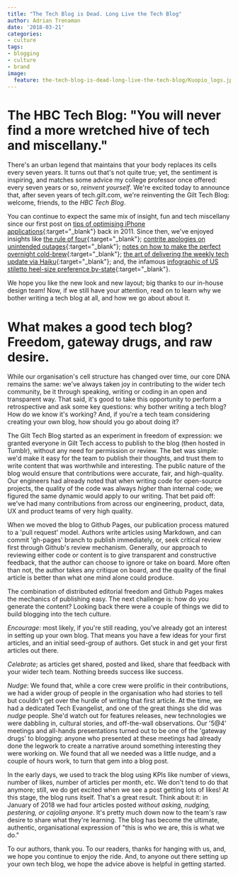 ```yaml
---
title: "The Tech Blog is Dead. Long Live the Tech Blog"
author: Adrian Trenaman
date: '2018-03-21'
categories:
- culture
tags:
- blogging
- culture
- brand
image:
  feature: the-tech-blog-is-dead-long-live-the-tech-blog/Kuopio_logs.jpg
---
```


# The HBC Tech Blog: "You will never find a more wretched hive of tech and miscellany."

There's an urban legend that maintains that your body replaces its cells
every seven years. It turns out that's not quite true; yet, the sentiment is
inspiring, and matches some advice my college professor once offered: every
seven years or so, _reinvent yourself_. We're excited today to announce that,
after seven years of tech.gilt.com, we're reinventing the Gilt Tech Blog:
welcome, friends, to the *HBC Tech Blog*.

You can continue to expect the same mix of insight, fun and tech miscellany
since our first post on [tips of optimising iPhone applications](http://tech.hbc.com/2011-02-08-tips-for-optimizing-iphone-ipad-applications.html){:target="_blank"} back in 2011.
Since then, we've enjoyed insights like [the rule of four](http://tech.hbc.com/2011-03-02-the-rule-of-4.html){:target="_blank"}; [contrite
apologies on unintended outages](http://tech.hbc.com/2013-03-26-26-3-13-todays-noon-outage-and-what-were-doing.html){:target="_blank"}; [notes on how to make the perfect overnight
cold-brew](http://tech.hbc.com/2017-01-25-perfect-overnight-cold-brew.html){:target="_blank"}; [the art of delivering the weekly tech update via Haiku](http://tech.hbc.com/2014-10-17-haiku-by-the-gilt-tech-team-in-japan.html){:target="_blank"}; and, the
infamous [infographic of US stiletto heel-size preference by-state](http://tech.hbc.com/2014-10-29-stilettos-by-state-a-gilt-infographic-while.html){:target="_blank"}.

We hope you like the new look and new layout; big thanks to our in-house design
team! Now, if we still have your attention, read on to learn why we bother
writing a tech blog at all, and how we go about about it.

# What makes a good tech blog? Freedom, gateway drugs, and raw desire.

While our organisation's cell structure has changed over time, our core DNA
remains the same: we've always taken joy in contributing to the wider tech
community, be it through speaking, writing or coding in an open and transparent
way. That said, it's good to take this opportunity to perform a retrospective
and ask some key questions: why bother writing a tech blog? How do we know it's
working? And, if you're a tech team considering creating your own blog, how
should you go about doing it?

The Gilt Tech Blog started as an experiment in freedom of expression: we granted
everyone in Gilt Tech access to publish to the blog (then hosted in Tumblr),
without any need for permission or review. The bet was simple: we'd make it easy
for the team to publish their thoughts, and trust them to write content that was
worthwhile and interesting. The public nature of the blog would ensure that
contributions were accurate, fair, and high-quality. Our engineers had already
noted that when writing code for open-source projects, the quality of the code
was always _higher_ than internal code; we figured the same dynamic would apply
to our writing. That bet paid off: we've had many contributions from across our
engineering, product, data, UX and product teams of very high quality.

When we moved the blog to Github Pages, our publication process matured
to a 'pull request' model. Authors write articles using Markdown, and can
commit 'gh-pages' branch to publish immediately, or, seek critical
review first through Github's review mechanism. Generally, our approach to
reviewing either code or content is to give transparent and constructive
feedback, that the author can choose to ignore or take on board. More often than
not, the author takes any critique on board, and the quality of the final
article is better than what one mind alone could produce.

The combination of distributed editorial freedom and Github Pages makes the
mechanics of publishing easy. The next challenge is: how do you generate the
content? Looking back there were a couple of things we did to build blogging
into the tech culture.

_Encourage_: most likely, if you're still reading, you've already got an
interest in setting up your own blog. That means you have a few ideas
for your first articles, and an initial seed-group of authors. Get stuck
in and get your first articles out there.

_Celebrate_; as articles get shared, posted and liked, share that feedback with
your wider tech team. Nothing breeds success like success.

_Nudge_: We found that, while a core crew were prolific in their contributions,
we had a wider group of people in the organisation who had stories to tell but
couldn't get over the hurdle of writing that first article. At the time, we had
a dedicated Tech Evangelist, and one of the great things she did was _nudge_
people. She'd watch out for features releases, new technologies we were dabbling
in, cultural stories, and off-the-wall observations. Our '5@4' meetings and
all-hands presentations turned out to be one of the 'gateway drugs' to blogging:
anyone who presented at these meetings had already done the legwork to create a
narrative around something interesting they were working on. We found that all
we needed was a little nudge, and a couple of hours work, to turn that gem into
a blog post.

In the early days, we used to track the blog using KPIs like number of views,
number of likes, number of articles per month, etc. We don't tend to do that
anymore; still, we do get excited when we see a post getting lots of likes!
At this stage, the blog runs itself. That's a great result. Think about it:
in January of 2018 we had four articles posted _without asking, nudging,
pestering, or cajoling anyone_. It's pretty much down now to the team's raw
desire to share what they're learning. The blog has become the ultimate,
authentic, organisational expression of "this is who we are, this is what we
do."

To our authors, thank you. To our readers, thanks for hanging with us, and, we
hope you continue to enjoy the ride. And, to anyone out there setting up your
own tech blog, we hope the advice above is helpful in getting started.
